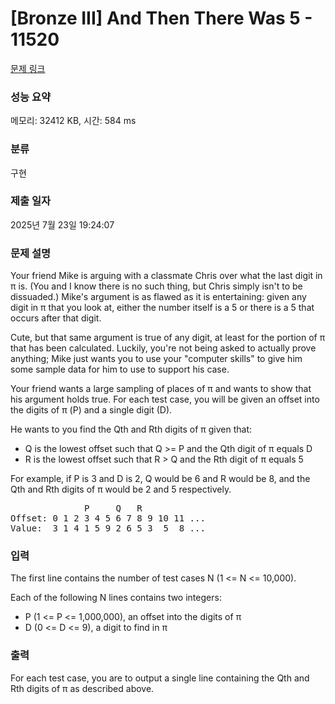 # [Bronze III] And Then There Was 5 - 11520 

[문제 링크](https://www.acmicpc.net/problem/11520) 

### 성능 요약

메모리: 32412 KB, 시간: 584 ms

### 분류

구현

### 제출 일자

2025년 7월 23일 19:24:07

### 문제 설명

<p>Your friend Mike is arguing with a classmate Chris over what the last digit in π is. (You and I know there is no such thing, but Chris simply isn't to be dissuaded.) Mike's argument is as flawed as it is entertaining: given any digit in π that you look at, either the number itself is a 5 or there is a 5 that occurs after that digit.</p>

<p>Cute, but that same argument is true of any digit, at least for the portion of π that has been calculated. Luckily, you're not being asked to actually prove anything; Mike just wants you to use your "computer skills" to give him some sample data for him to use to support his case.</p>

<p>Your friend wants a large sampling of places of π and wants to show that his argument holds true. For each test case, you will be given an offset into the digits of π (P) and a single digit (D).</p>

<p>He wants to you find the Qth and Rth digits of π given that:</p>

<ul>
	<li>Q is the lowest offset such that Q >= P and the Qth digit of π equals D</li>
	<li>R is the lowest offset such that R > Q and the Rth digit of π equals 5</li>
</ul>

<p>For example, if P is 3 and D is 2, Q would be 6 and R would be 8, and the Qth and Rth digits of π would be 2 and 5 respectively.</p>

<pre>              P     Q   R
Offset: 0 1 2 3 4 5 6 7 8 9 10 11 ...
Value:  3 1 4 1 5 9 2 6 5 3  5  8 ...
</pre>

### 입력 

 <p>The first line contains the number of test cases N (1 <= N <= 10,000).</p>

<p>Each of the following N lines contains two integers:</p>

<ul>
	<li>P (1 <= P <= 1,000,000), an offset into the digits of π</li>
	<li>D (0 <= D <= 9), a digit to find in π</li>
</ul>

### 출력 

 <p>For each test case, you are to output a single line containing the Qth and Rth digits of π as described above.</p>

